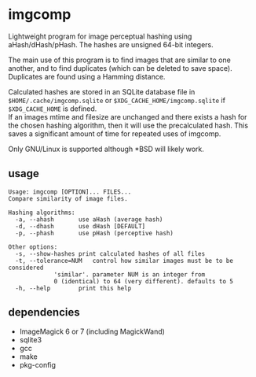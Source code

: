 # imgcomp
Lightweight program for image perceptual hashing using aHash/dHash/pHash.
The hashes are unsigned 64-bit integers.

The main use of this program is to find images that are similar to one another,
and to find duplicates (which can be deleted to save space).
Duplicates are found using a Hamming distance.

Calculated hashes are stored in an SQLite database file in `$HOME/.cache/imgcomp.sqlite` or `$XDG_CACHE_HOME/imgcomp.sqlite` if `$XDG_CACHE_HOME` is defined.  
If an images mtime and filesize are unchanged and there exists a hash for the chosen hashing algorithm, then it will use the precalculated hash.
This saves a significant amount of time for repeated uses of imgcomp.

Only GNU/Linux is supported although *BSD will likely work.

## usage
```
Usage: imgcomp [OPTION]... FILES...
Compare similarity of image files.

Hashing algorithms:
  -a, --ahash		use aHash (average hash)
  -d, --dhash		use dHash [DEFAULT]
  -p, --phash		use pHash (perceptive hash)

Other options:
  -s, --show-hashes	print calculated hashes of all files
  -t, --tolerance=NUM	control how similar images must be to be considered
			 'similar'. parameter NUM is an integer from
			 0 (identical) to 64 (very different). defaults to 5
  -h, --help		print this help
```

## dependencies
* ImageMagick 6 or 7 (including MagickWand)
* sqlite3
* gcc
* make
* pkg-config
